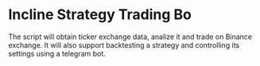 # Incline Strategy Trading Bo
The script will obtain ticker exchange data, analize it and trade on Binance exchange. It will also support backtesting a strategy and controlling its settings using a telegram bot.
